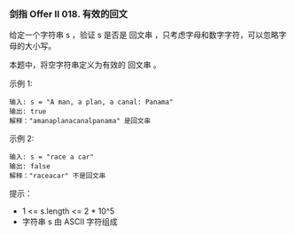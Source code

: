 ### 剑指 Offer II 018. 有效的回文
给定一个字符串 s ，验证 s 是否是 回文串 ，只考虑字母和数字字符，可以忽略字母的大小写。

本题中，将空字符串定义为有效的 回文串 。



示例 1:

	输入: s = "A man, a plan, a canal: Panama"
	输出: true
	解释："amanaplanacanalpanama" 是回文串

示例 2:

	输入: s = "race a car"
	输出: false
	解释："raceacar" 不是回文串



提示：

* 1 <= s.length <= 2 * 10^5
* 字符串 s 由 ASCII 字符组成



